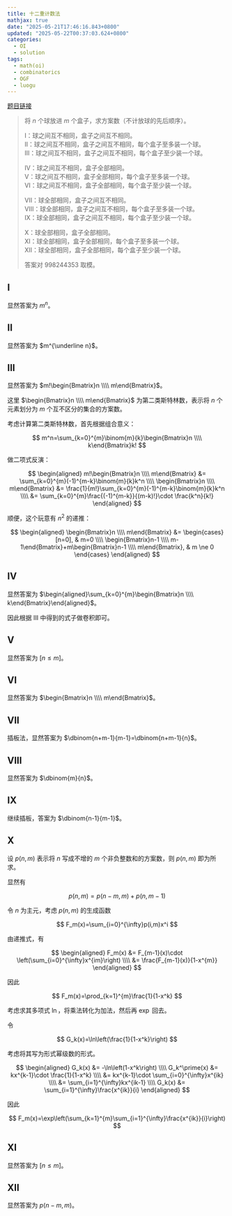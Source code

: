 ```yaml
---
title: 十二重计数法
mathjax: true
date: "2025-05-21T17:46:16.843+0800"
updated: "2025-05-22T00:37:03.624+0800"
categories:
  - OI
  - solution
tags:
  - math(oi)
  - combinatorics
  - OGF
  - luogu
---
```


[题目链接](https://www.luogu.com.cn/problem/P5824)

> 将 $n$ 个球放进 $m$ 个盒子，求方案数（不计放球的先后顺序）。
>
> $\mathrm{I}$：球之间互不相同，盒子之间互不相同。    
> $\mathrm{II}$：球之间互不相同，盒子之间互不相同，每个盒子至多装一个球。   
> $\mathrm{III}$：球之间互不相同，盒子之间互不相同，每个盒子至少装一个球。  
>
> $\mathrm{IV}$：球之间互不相同，盒子全部相同。        
> $\mathrm{V}$：球之间互不相同，盒子全部相同，每个盒子至多装一个球。   
> $\mathrm{VI}$：球之间互不相同，盒子全部相同，每个盒子至少装一个球。
>
> $\mathrm{VII}$：球全部相同，盒子之间互不相同。  
> $\mathrm{VIII}$：球全部相同，盒子之间互不相同，每个盒子至多装一个球。  
> $\mathrm{IX}$：球全部相同，盒子之间互不相同，每个盒子至少装一个球。   
>
> $\mathrm{X}$：球全部相同，盒子全部相同。   
> $\mathrm{XI}$：球全部相同，盒子全部相同，每个盒子至多装一个球。  
> $\mathrm{XII}$：球全部相同，盒子全部相同，每个盒子至少装一个球。
>
> 答案对 $998244353$ 取模。

## I

显然答案为 $m^n$。

## II

显然答案为 $m^{\underline n}$。

## III

显然答案为 $m!\begin{Bmatrix}n \\\\ m\end{Bmatrix}$。

这里 $\begin{Bmatrix}n \\\\ m\end{Bmatrix}$ 为第二类斯特林数，表示将 $n$ 个元素划分为 $m$ 个互不区分的集合的方案数。

考虑计算第二类斯特林数，首先根据组合意义：

$$
m^n=\sum_{k=0}^{m}\binom{m}{k}\begin{Bmatrix}n \\\\ k\end{Bmatrix}k!
$$

做二项式反演：

$$
\begin{aligned}
  m!\begin{Bmatrix}n \\\\ m\end{Bmatrix} &= \sum_{k=0}^{m}(-1)^{m-k}\binom{m}{k}k^n \\\\
  \begin{Bmatrix}n \\\\ m\end{Bmatrix} &= \frac{1}{m!}\sum_{k=0}^{m}(-1)^{m-k}\binom{m}{k}k^n \\\\
  &= \sum_{k=0}^{m}\frac{(-1)^{m-k}}{(m-k)!}\cdot \frac{k^n}{k!}
\end{aligned}
$$

顺便，这个玩意有 $n^2$ 的递推：

$$
\begin{aligned}
  \begin{Bmatrix}n \\\\ m\end{Bmatrix} &=
  \begin{cases}
    [n=0], & m=0 \\\\
    \begin{Bmatrix}n-1 \\\\ m-1\end{Bmatrix}+m\begin{Bmatrix}n-1 \\\\ m\end{Bmatrix}, & m \ne 0
  \end{cases}
\end{aligned}
$$

## IV

显然答案为 $\begin{aligned}\sum_{k=0}^{m}\begin{Bmatrix}n \\\\ k\end{Bmatrix}\end{aligned}$。

因此根据 $\mathrm{III}$ 中得到的式子做卷积即可。

## V

显然答案为 $[n\leqslant m]$。

## VI

显然答案为 $\begin{Bmatrix}n \\\\ m\end{Bmatrix}$。

## VII

插板法，显然答案为 $\dbinom{n+m-1}{m-1}=\dbinom{n+m-1}{n}$。

## VIII

显然答案为 $\dbinom{m}{n}$。

## IX

继续插板，答案为 $\dbinom{n-1}{m-1}$。

## X

设 $p(n,m)$ 表示将 $n$ 写成不增的 $m$ 个非负整数和的方案数，则 $p(n,m)$ 即为所求。

显然有

$$
p(n,m)=p(n-m,m)+p(n,m-1)
$$

令 $n$ 为主元，考虑 $p(n,m)$ 的生成函数

$$
F_m(x)=\sum_{i=0}^{\infty}p(i,m)x^i
$$

由递推式，有

$$
\begin{aligned}
F_m(x) &= F_{m-1}(x)\cdot \left(\sum_{i=0}^{\infty}x^{im}\right) \\\\
&= \frac{F_{m-1}(x)}{1-x^{m}}
\end{aligned}
$$

因此

$$
F_m(x)=\prod_{k=1}^{m}\frac{1}{1-x^k}
$$

考虑求其多项式 $\ln$，将乘法转化为加法，然后再 $\exp$ 回去。

令

$$
G_k(x)=\ln\left(\frac{1}{1-x^k}\right)
$$

考虑将其写为形式幂级数的形式。

$$
\begin{aligned}
  G_k(x) &= -\ln\left(1-x^k\right) \\\\
  G_k^\prime(x) &= kx^{k-1}\cdot \frac{1}{1-x^k} \\\\
  &= kx^{k-1}\cdot \sum_{i=0}^{\infty}x^{ik} \\\\
  &= \sum_{i=1}^{\infty}kx^{ik-1} \\\\
  G_k(x) &= \sum_{i=1}^{\infty}\frac{x^{ik}}{i}
\end{aligned}
$$

因此

$$
F_m(x)=\exp\left(\sum_{k=1}^{m}\sum_{i=1}^{\infty}\frac{x^{ik}}{i}\right)
$$

## XI

显然答案为 $[n\leqslant m]$。

## XII

显然答案为 $p(n-m,m)$。
